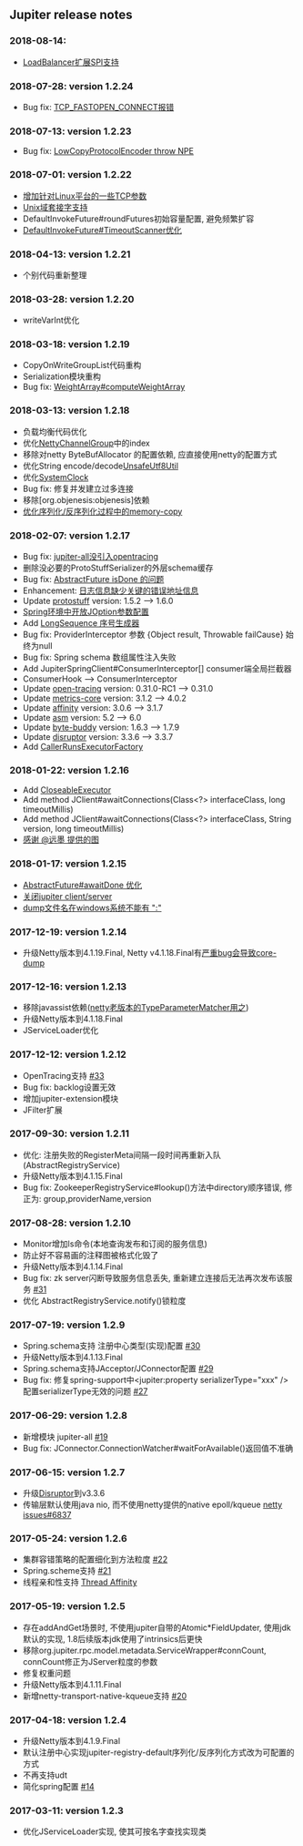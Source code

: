 Jupiter release notes
------------------------
### 2018-08-14:

- [LoadBalancer扩展SPI支持](https://github.com/fengjiachun/Jupiter/issues/69)

### 2018-07-28: version 1.2.24

- Bug fix: [TCP_FASTOPEN_CONNECT报错](https://github.com/fengjiachun/Jupiter/issues/68)

### 2018-07-13: version 1.2.23

- Bug fix: [LowCopyProtocolEncoder throw NPE](https://github.com/fengjiachun/Jupiter/issues/67)

### 2018-07-01: version 1.2.22

- [增加针对Linux平台的一些TCP参数](https://github.com/fengjiachun/Jupiter/issues/66)
- [Unix域套接字支持](https://en.wikipedia.org/wiki/Unix_domain_socket)
- DefaultInvokeFuture#roundFutures初始容量配置, 避免频繁扩容
- [DefaultInvokeFuture#TimeoutScanner优化](https://github.com/fengjiachun/Jupiter/issues/62)

### 2018-04-13: version 1.2.21

- 个别代码重新整理

### 2018-03-28: version 1.2.20

- writeVarInt优化

### 2018-03-18: version 1.2.19

- CopyOnWriteGroupList代码重构
- Serialization模块重构
- Bug fix: [WeightArray#computeWeightArray](/jupiter-rpc/src/main/java/org/jupiter/rpc/load/balance/WeightArray.java)

### 2018-03-13: version 1.2.18

- 负载均衡代码优化
- 优化[NettyChannelGroup](/jupiter-transport/jupiter-transport-netty/src/main/java/org/jupiter/transport/netty/channel/NettyChannelGroup.java)中的index
- 移除对netty ByteBufAllocator 的配置依赖, 应直接使用netty的配置方式
- 优化String encode/decode[UnsafeUtf8Util](/jupiter-common/src/main/java/org/jupiter/common/util/internal/UnsafeUtf8Util.java)
- 优化[SystemClock](/jupiter-common/src/main/java/org/jupiter/common/util/SystemClock.java)
- Bug fix: 修复并发建立过多连接
- 移除[org.objenesis:objenesis]依赖
- [优化序列化/反序列化过程中的memory-copy](https://github.com/fengjiachun/Jupiter/issues/51)

### 2018-02-07: version 1.2.17

- Bug fix: [jupiter-all没引入opentracing](https://github.com/fengjiachun/Jupiter/issues/52)
- 删除没必要的ProtoStuffSerializer的外层schema缓存
- Bug fix: [AbstractFuture isDone 的问题](https://github.com/fengjiachun/Jupiter/issues/55)
- Enhancement: [日志信息缺少关键的错误地址信息](https://github.com/fengjiachun/Jupiter/issues/54)
- Update [protostuff](https://github.com/protostuff/protostuff) version: 1.5.2 --> 1.6.0
- [Spring环境中开放JOption参数配置](https://github.com/fengjiachun/Jupiter/issues/50)
- Add [LongSequence 序号生成器](/jupiter-common/src/main/java/org/jupiter/common/util/LongSequence.java)
- Bug fix: ProviderInterceptor 参数 {Object result, Throwable failCause} 始终为null
- Bug fix: Spring schema 数组属性注入失败
- Add JupiterSpringClient#ConsumerInterceptor[] consumer端全局拦截器
- ConsumerHook --> ConsumerInterceptor
- Update [open-tracing](https://github.com/opentracing/opentracing-java) version: 0.31.0-RC1 --> 0.31.0
- Update [metrics-core](https://github.com/dropwizard/metrics) version: 3.1.2 --> 4.0.2
- Update [affinity](https://github.com/OpenHFT/Java-Thread-Affinity) version: 3.0.6 --> 3.1.7
- Update [asm](http://asm.ow2.org) version: 5.2 --> 6.0
- Update [byte-buddy](https://github.com/raphw/byte-buddy) version: 1.6.3 --> 1.7.9
- Update [disruptor](https://github.com/LMAX-Exchange/disruptor) version: 3.3.6 --> 3.3.7
- Add [CallerRunsExecutorFactory](/jupiter-rpc/src/main/java/org/jupiter/rpc/executor/CallerRunsExecutorFactory.java)

### 2018-01-22: version 1.2.16

- Add [CloseableExecutor](/jupiter-rpc/src/main/java/org/jupiter/rpc/executor/CloseableExecutor.java)
- Add method JClient#awaitConnections(Class<?> interfaceClass, long timeoutMillis)
- Add method JClient#awaitConnections(Class<?> interfaceClass, String version, long timeoutMillis)
- [感谢 @远墨 提供的图](/docs/static_files/jupiter-rpc.png)

### 2018-01-17: version 1.2.15

- [AbstractFuture#awaitDone 优化](https://github.com/fengjiachun/Jupiter/issues/44)
- [关闭jupiter client/server](https://github.com/fengjiachun/Jupiter/issues/43)
- [dump文件名在windows系统不能有 ":"](https://github.com/fengjiachun/Jupiter/pull/42)

### 2017-12-19: version 1.2.14

- 升级Netty版本到4.1.19.Final, Netty v4.1.18.Final有[严重bug会导致core-dump](https://github.com/netty/netty/pull/7507)

### 2017-12-16: version 1.2.13

- 移除javassist依赖([netty老版本的TypeParameterMatcher用之](https://github.com/netty/netty/commit/7d08b4fc357e12ee2487e87d8fdcbeee1152e5a0))
- 升级Netty版本到4.1.18.Final
- JServiceLoader优化

### 2017-12-12: version 1.2.12

- OpenTracing支持 [\#33](https://github.com/fengjiachun/Jupiter/issues/33)
- Bug fix: backlog设置无效
- 增加jupiter-extension模块
- JFilter扩展

### 2017-09-30: version 1.2.11

- 优化: 注册失败的RegisterMeta间隔一段时间再重新入队(AbstractRegistryService)
- 升级Netty版本到4.1.15.Final
- Bug fix: ZookeeperRegistryService#lookup()方法中directory顺序错误, 修正为: group,providerName,version

### 2017-08-28: version 1.2.10

- Monitor增加ls命令(本地查询发布和订阅的服务信息)
- 防止好不容易画的注释图被格式化毁了
- 升级Netty版本到4.1.14.Final
- Bug fix: zk server闪断导致服务信息丢失, 重新建立连接后无法再次发布该服务 [\#31](https://github.com/fengjiachun/Jupiter/issues/31)
- 优化 AbstractRegistryService.notify()锁粒度

### 2017-07-19: version 1.2.9

- Spring.schema支持 注册中心类型(实现)配置 [\#30](https://github.com/fengjiachun/Jupiter/issues/30)
- 升级Netty版本到4.1.13.Final
- Spring.schema支持JAcceptor/JConnector配置 [\#29](https://github.com/fengjiachun/Jupiter/issues/29)
- Bug fix: 修复spring-support中<jupiter:property serializerType="xxx" />配置serializerType无效的问题 [\#27](https://github.com/fengjiachun/Jupiter/issues/27#event-1150209875)

### 2017-06-29: version 1.2.8

- 新增模块 jupiter-all [\#19](https://github.com/fengjiachun/Jupiter/issues/19)
- Bug fix: JConnector.ConnectionWatcher#waitForAvailable()返回值不准确

### 2017-06-15: version 1.2.7

- 升级[Disruptor](https://github.com/LMAX-Exchange/disruptor)到v3.3.6
- 传输层默认使用java nio, 而不使用netty提供的native epoll/kqueue [netty issues#6837](https://github.com/netty/netty/issues/6837)

### 2017-05-24: version 1.2.6

- 集群容错策略的配置细化到方法粒度 [\#22](https://github.com/fengjiachun/Jupiter/issues/22)
- Spring.scheme支持 [\#21](https://github.com/fengjiachun/Jupiter/issues/21)
- 线程亲和性支持 [Thread Affinity](https://github.com/OpenHFT/Java-Thread-Affinity)

### 2017-05-19: version 1.2.5

- 存在addAndGet场景时, 不使用jupiter自带的Atomic*FieldUpdater, 使用jdk默认的实现, 1.8后续版本jdk使用了intrinsics后更快
- 移除org.jupiter.rpc.model.metadata.ServiceWrapper#connCount, connCount修正为JServer粒度的参数
- 修复权重问题
- 升级Netty版本到4.1.11.Final
- 新增netty-transport-native-kqueue支持 [\#20](https://github.com/fengjiachun/Jupiter/issues/20)

### 2017-04-18: version 1.2.4

- 升级Netty版本到4.1.9.Final
- 默认注册中心实现jupiter-registry-default序列化/反序列化方式改为可配置的方式
- 不再支持udt
- 简化spring配置 [\#14](https://github.com/fengjiachun/Jupiter/issues/14)

### 2017-03-11: version 1.2.3

- 优化JServiceLoader实现, 使其可按名字查找实现类
